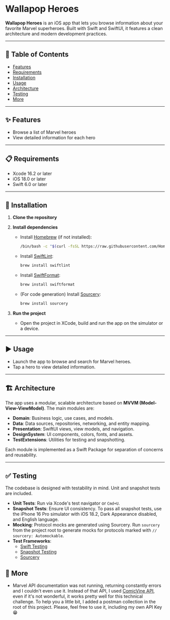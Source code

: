 # Wallapop Heroes

**Wallapop Heroes** is an iOS app that lets you browse information about your favorite Marvel superheroes. Built with Swift and SwiftUI, it features a clean architecture and modern development practices.

---

## 📖 Table of Contents
- [Features](#features)
- [Requirements](#requirements)
- [Installation](#installation)
- [Usage](#usage)
- [Architecture](#architecture)
- [Testing](#testing)
- [More](#more)

---

## ✨ Features
- Browse a list of Marvel heroes
- View detailed information for each hero

---

## 📋 Requirements
- Xcode 16.2 or later  
- iOS 18.0 or later  
- Swift 6.0 or later  

---

## 🚀 Installation

1. **Clone the repository**

2. **Install dependencies**
    - Install [Homebrew](https://brew.sh) (if not installed):
      ```bash
      /bin/bash -c "$(curl -fsSL https://raw.githubusercontent.com/Homebrew/install/HEAD/install.sh)"
      ```
    - Install [SwiftLint](https://github.com/realm/SwiftLint):
      ```bash
      brew install swiftlint
      ```
    - Install [SwiftFormat](https://github.com/nicklockwood/SwiftFormat):
      ```bash
      brew install swiftformat
      ```
    - (For code generation) Install [Sourcery](https://github.com/krzysztofzablocki/Sourcery):
      ```bash
      brew install sourcery
      ```

3. **Run the project**
    - Open the project in XCode, build and run the app on the simulator or a device.

---

## ▶️ Usage
- Launch the app to browse and search for Marvel heroes.
- Tap a hero to view detailed information.

---

## 🏗 Architecture

The app uses a modular, scalable architecture based on **MVVM (Model-View-ViewModel)**. The main modules are:

- **Domain**: Business logic, use cases, and models.
- **Data**: Data sources, repositories, networking, and entity mapping.
- **Presentation**: SwiftUI views, view models, and navigation.
- **DesignSystem**: UI components, colors, fonts, and assets.
- **TestExtensions**: Utilities for testing and snapshotting.

Each module is implemented as a Swift Package for separation of concerns and reusability.

---

## ✅ Testing

The codebase is designed with testability in mind. Unit and snapshot tests are included.

- **Unit Tests**: Run via Xcode's test navigator or `Cmd+U`.
- **Snapshot Tests**: Ensure UI consistency. To pass all snapshot tests, use the iPhone 16 Pro simulator with iOS 18.2, Dark Appearance disabled, and English language.
- **Mocking**: Protocol mocks are generated using Sourcery. Run `sourcery` from the project root to generate mocks for protocols marked with `// sourcery: Automockable`.
- **Test Frameworks**:
  - [Swift Testing](https://developer.apple.com/documentation/testing)
  - [Snapshot Testing](https://github.com/pointfreeco/swift-snapshot-testing)
  - [Sourcery](https://github.com/krzysztofzablocki/Sourcery)

## 👀 More
- Marvel API documentation was not running, returning constantly errors and I couldn't even use it. Instead of that API, I used [ComicVine API](https://comicvine.gamespot.com/api/), even if it's not wonderful, it works pretty well for this technical challenge. To help you a little bit, I added a postman collection in the root of this project. Please, feel free to use it, including my own API Key 😁
